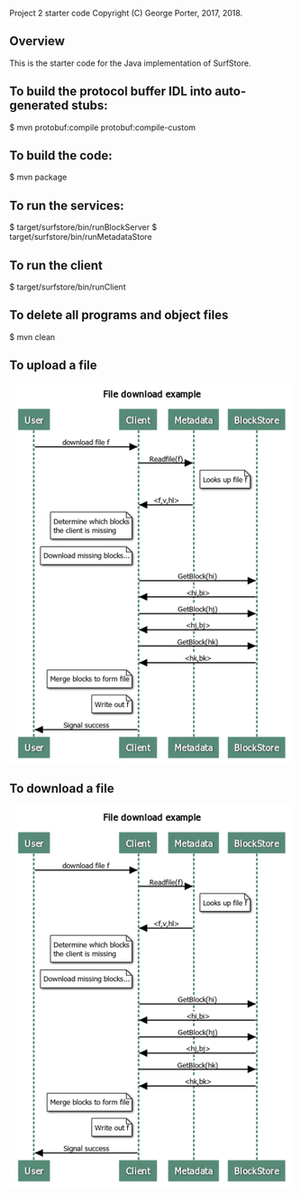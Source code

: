 Project 2 starter code
Copyright (C) George Porter, 2017, 2018.

## Overview

This is the starter code for the Java implementation of SurfStore.

## To build the protocol buffer IDL into auto-generated stubs:

$ mvn protobuf:compile protobuf:compile-custom

## To build the code:

$ mvn package

## To run the services:

$ target/surfstore/bin/runBlockServer
$ target/surfstore/bin/runMetadataStore

## To run the client

$ target/surfstore/bin/runClient

## To delete all programs and object files

$ mvn clean

## To upload a file
![upload work flow](https://github.com/sjt-moon/Distributed-DropBox/blob/master/downloadExample.png)

## To download a file
![download work flow](https://github.com/sjt-moon/Distributed-DropBox/blob/master/downloadExample.png)
